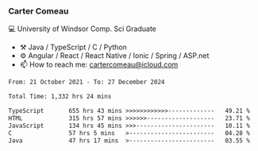 ### Carter Comeau

💻 University of Windsor Comp. Sci Graduate

- ⚒️ Java / TypeScript / C / Python
- ⚙️ Angular / React / React Native / Ionic / Spring / ASP.net
- 📫 How to reach me: cartercomeau@icloud.com

<!--START_SECTION:waka-->

```txt
From: 21 October 2021 - To: 27 December 2024

Total Time: 1,332 hrs 24 mins

TypeScript       655 hrs 43 mins >>>>>>>>>>>>-------------   49.21 %
HTML             315 hrs 57 mins >>>>>>-------------------   23.71 %
JavaScript       134 hrs 45 mins >>>----------------------   10.11 %
C                57 hrs 5 mins   >------------------------   04.28 %
Java             47 hrs 17 mins  >------------------------   03.55 %
```

<!--END_SECTION:waka-->
